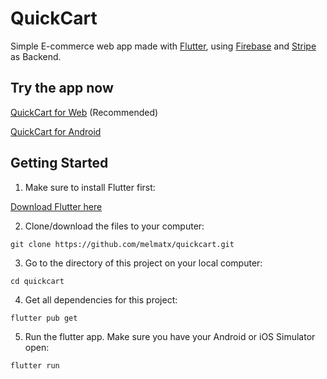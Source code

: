 # QuickCart

Simple E-commerce web app made with [Flutter](https://flutter.dev/), using [Firebase](https://firebase.google.com/) and [Stripe](https://stripe.com/) as Backend.

## Try the app now

[QuickCart for Web](https://quickcart-web.vercel.app/) (Recommended)

[QuickCart for Android](https://drive.google.com/uc?export=download&id=1VDcKxiL5p-qeHz6Ff08ghHJS2WjJCGAD)

## Getting Started

1. Make sure to install Flutter first:

[Download Flutter here](https://docs.flutter.dev/get-started/install)

2. Clone/download the files to your computer:

`git clone https://github.com/melmatx/quickcart.git`

3. Go to the directory of this project on your local computer:

`cd quickcart`

4. Get all dependencies for this project:

`flutter pub get`

5. Run the flutter app. Make sure you have your Android or iOS Simulator open:

`flutter run`
